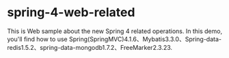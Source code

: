 # spring-4-web-related
This is Web sample about the new Spring 4 related operations.  In this demo, you'll find how to use Spring(SpringMVC)4.1.6、Mybatis3.3.0、Spring-data-redis1.5.2、spring-data-mongodb1.7.2、FreeMarker2.3.23. 
